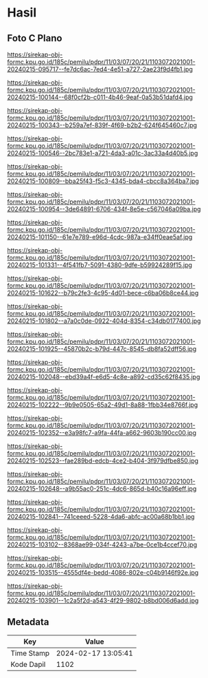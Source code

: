 # Hasil

## Foto C Plano

https://sirekap-obj-formc.kpu.go.id/185c/pemilu/pdpr/11/03/07/20/21/1103072021001-20240215-095717--fe7dc6ac-7ed4-4e51-a727-2ae23f9d4fb1.jpg

https://sirekap-obj-formc.kpu.go.id/185c/pemilu/pdpr/11/03/07/20/21/1103072021001-20240215-100144--68f0cf2b-c011-4b46-9eaf-0a53b51dafd4.jpg

https://sirekap-obj-formc.kpu.go.id/185c/pemilu/pdpr/11/03/07/20/21/1103072021001-20240215-100343--b259a7ef-839f-4f69-b2b2-624f645460c7.jpg

https://sirekap-obj-formc.kpu.go.id/185c/pemilu/pdpr/11/03/07/20/21/1103072021001-20240215-100546--2bc783e1-a721-4da3-a01c-3ac33a4d40b5.jpg

https://sirekap-obj-formc.kpu.go.id/185c/pemilu/pdpr/11/03/07/20/21/1103072021001-20240215-100809--bba25f43-f5c3-4345-bda4-cbcc8a364ba7.jpg

https://sirekap-obj-formc.kpu.go.id/185c/pemilu/pdpr/11/03/07/20/21/1103072021001-20240215-100954--3de64891-6706-434f-8e5e-c567046a09ba.jpg

https://sirekap-obj-formc.kpu.go.id/185c/pemilu/pdpr/11/03/07/20/21/1103072021001-20240215-101150--61e7e789-e96d-4cdc-987a-e34ff0eae5af.jpg

https://sirekap-obj-formc.kpu.go.id/185c/pemilu/pdpr/11/03/07/20/21/1103072021001-20240215-101331--4f541fb7-5091-4380-9dfe-b59924289f15.jpg

https://sirekap-obj-formc.kpu.go.id/185c/pemilu/pdpr/11/03/07/20/21/1103072021001-20240215-101622--b79c2fe3-4c95-4d01-bece-c6ba06b8ce44.jpg

https://sirekap-obj-formc.kpu.go.id/185c/pemilu/pdpr/11/03/07/20/21/1103072021001-20240215-101802--a7a0c0de-0922-404d-8354-c34db0177400.jpg

https://sirekap-obj-formc.kpu.go.id/185c/pemilu/pdpr/11/03/07/20/21/1103072021001-20240215-101925--45870b2c-b79d-447c-8545-db8fa52dff56.jpg

https://sirekap-obj-formc.kpu.go.id/185c/pemilu/pdpr/11/03/07/20/21/1103072021001-20240215-102048--ebd39a4f-e6d5-4c8e-a892-cd35c62f8435.jpg

https://sirekap-obj-formc.kpu.go.id/185c/pemilu/pdpr/11/03/07/20/21/1103072021001-20240215-102222--9b9e0505-65a2-49d1-8a88-1fbb34e8766f.jpg

https://sirekap-obj-formc.kpu.go.id/185c/pemilu/pdpr/11/03/07/20/21/1103072021001-20240215-102352--e3a98fc7-a9fa-44fa-a662-9603b190cc00.jpg

https://sirekap-obj-formc.kpu.go.id/185c/pemilu/pdpr/11/03/07/20/21/1103072021001-20240215-102523--fae289bd-edcb-4ce2-b404-3f979dfbe850.jpg

https://sirekap-obj-formc.kpu.go.id/185c/pemilu/pdpr/11/03/07/20/21/1103072021001-20240215-102648--a9b55ac0-251c-4dc6-865d-b40c16a96eff.jpg

https://sirekap-obj-formc.kpu.go.id/185c/pemilu/pdpr/11/03/07/20/21/1103072021001-20240215-102841--741ceeed-5228-4da6-abfc-ac00a68b1bb1.jpg

https://sirekap-obj-formc.kpu.go.id/185c/pemilu/pdpr/11/03/07/20/21/1103072021001-20240215-103102--8368ae99-034f-4243-a7be-0ce1b4ccef70.jpg

https://sirekap-obj-formc.kpu.go.id/185c/pemilu/pdpr/11/03/07/20/21/1103072021001-20240215-103515--4555df4e-bedd-4086-802e-c04b9146f92e.jpg

https://sirekap-obj-formc.kpu.go.id/185c/pemilu/pdpr/11/03/07/20/21/1103072021001-20240215-103901--1c2a5f2d-a543-4f29-9802-b8bd006d6add.jpg


## Metadata

| Key        | Value               |
| ---------- | ------------------- |
| Time Stamp | 2024-02-17 13:05:41 |
| Kode Dapil | 1102                |



